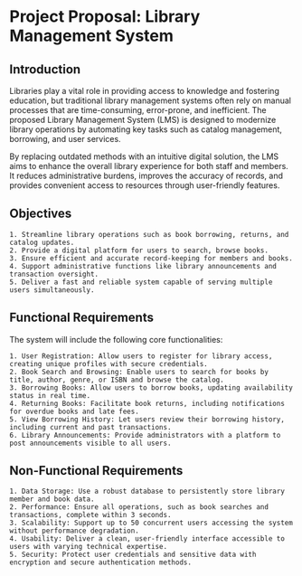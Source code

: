 # Project Proposal: Library Management System

## **Introduction**
Libraries play a vital role in providing access to knowledge and fostering education, but traditional library management systems often rely on manual processes that are time-consuming, error-prone, and inefficient. The proposed Library Management System (LMS) is designed to modernize library operations by automating key tasks such as catalog management, borrowing, and user services.

By replacing outdated methods with an intuitive digital solution, the LMS aims to enhance the overall library experience for both staff and members. It reduces administrative burdens, improves the accuracy of records, and provides convenient access to resources through user-friendly features.

## **Objectives**
    1. Streamline library operations such as book borrowing, returns, and catalog updates.
    2. Provide a digital platform for users to search, browse books.
    3. Ensure efficient and accurate record-keeping for members and books.
    4. Support administrative functions like library announcements and transaction oversight.
    5. Deliver a fast and reliable system capable of serving multiple users simultaneously.

## **Functional Requirements**
The system will include the following core functionalities:

    1. User Registration: Allow users to register for library access, creating unique profiles with secure credentials.
    2. Book Search and Browsing: Enable users to search for books by title, author, genre, or ISBN and browse the catalog.
    3. Borrowing Books: Allow users to borrow books, updating availability status in real time.
    4. Returning Books: Facilitate book returns, including notifications for overdue books and late fees.
    5. View Borrowing History: Let users review their borrowing history, including current and past transactions.
    6. Library Announcements: Provide administrators with a platform to post announcements visible to all users.

## **Non-Functional Requirements**
    1. Data Storage: Use a robust database to persistently store library member and book data.
    2. Performance: Ensure all operations, such as book searches and transactions, complete within 3 seconds.
    3. Scalability: Support up to 50 concurrent users accessing the system without performance degradation.
    4. Usability: Deliver a clean, user-friendly interface accessible to users with varying technical expertise.
    5. Security: Protect user credentials and sensitive data with encryption and secure authentication methods.


